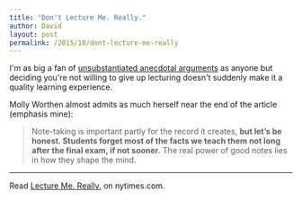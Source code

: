 ```yaml
---
title: "Don't Lecture Me. Really."
author: David
layout: post
permalink: /2015/10/dont-lecture-me-really
---
```


I'm as big a fan of [unsubstantiated anecdotal arguments](http://www.nytimes.com/2015/10/18/opinion/sunday/lecture-me-really.html) as anyone but deciding you're not willing to give up lecturing doesn't suddenly make it a quality learning experience.

Molly Worthen almost admits as much herself near the end of the article (emphasis mine):

> Note-taking is important partly for the record it creates, **but let’s be honest. Students forget most of the facts we teach them not long after the final exam, if not sooner.** The real power of good notes lies in how they shape the mind.

---

Read [Lecture Me. Really.](http://www.nytimes.com/2015/10/18/opinion/sunday/lecture-me-really.html) on nytimes.com.
